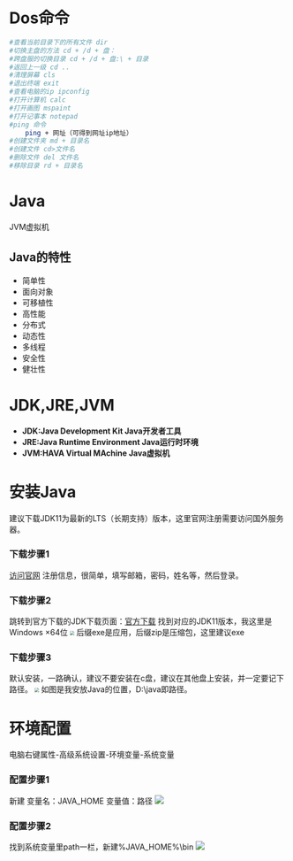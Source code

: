 # Dos命令

```bash
#查看当前目录下的所有文件 dir
#切换主盘的方法 cd + /d + 盘：
#跨盘服的切换目录 cd + /d + 盘:\ + 目录
#返回上一级 cd ..
#清理屏幕 cls
#退出终端 exit
#查看电脑的ip ipconfig
#打开计算机 calc
#打开画图 mspaint
#打开记事本 notepad
#ping 命令
	ping + 网址（可得到网址ip地址）
#创建文件夹 md + 目录名
#创建文件 cd>文件名
#删除文件 del 文件名
#移除目录 rd + 目录名 
```

# Java

JVM虚拟机



## Java的特性

* 简单性
* 面向对象
* 可移植性
* 高性能
* 分布式
* 动态性
* 多线程
* 安全性
* 健壮性

# JDK,JRE,JVM
* **JDK:Java Development Kit Java开发者工具**
* **JRE:Java Runtime Environment Java运行时环境**
* **JVM:HAVA Virtual MAchine Java虚拟机**

# 安装Java
建议下载JDK11为最新的LTS（长期支持）版本，这里官网注册需要访问国外服务器。
### 下载步骤1
[访问官网](https://www.oracle.com/cn/index.html)
注册信息，很简单，填写邮箱，密码，姓名等，然后登录。
### 下载步骤2
跳转到官方下载的JDK下载页面：[官方下载](https://www.oracle.com/java/technologies/downloads/)
找到对应的JDK11版本，我这里是Windows ×64位
<img src="day2/java.png" style="zoom:50%;" />
后缀exe是应用，后缀zip是压缩包，这里建议exe

### 下载步骤3
默认安装，一路确认，建议不要安装在c盘，建议在其他盘上安装，并一定要记下路径。
<img src="day2/java%E8%B7%AF%E5%BE%84.png" style="zoom:50%;" />
如图是我安放Java的位置，D:\java即路径。

# 环境配置
电脑右键属性-高级系统设置-环境变量-系统变量
### 配置步骤1
新建
变量名：JAVA_HOME
变量值：路径
![](day2/java%E7%8E%AF%E5%A2%83%E5%8F%98%E9%87%8F%E8%AE%BE%E7%BD%AE1.png)

### 配置步骤2
找到系统变量里path一栏，新建%JAVA_HOME%\bin
![](day2/java%E7%8E%AF%E5%A2%83%E5%8F%98%E9%87%8F%E8%AE%BE%E7%BD%AE2.png)